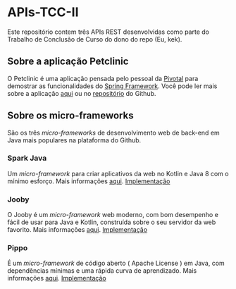 # APIs-TCC-II
Este repositório contem três APIs REST desenvolvidas como parte do Trabalho de Conclusão de Curso do dono do repo (Eu, kek).

## Sobre a aplicação Petclinic
O Petclinic é uma aplicação pensada pelo pessoal da [Pivotal](https://pivotal.io/) para demostrar as
funcionalidades do [Spring Framework](https://spring.io/). Você pode ler mais sobre a aplicação [aqui](https://projects.spring.io/spring-petclinic/) ou no [repositório](https://github.com/spring-projects/spring-petclinic) do Github.

## Sobre os micro-frameworks
São os três *micro-frameworks* de desenvolvimento web de back-end em Java mais populares na plataforma do Github.

### Spark Java
Um *micro-framework* para criar aplicativos da web no Kotlin e Java 8 com o mínimo esforço. Mais informações [aqui](http://sparkjava.com/). [Implementação](sparkjavapetclinic/README.md)

### Jooby
O Jooby é um *micro-framework* web moderno, com bom desempenho e fácil de usar para Java e Kotlin, construída sobre o seu servidor da web favorito. Mais informações [aqui](https://jooby.io/v1/). [Implementação](https://github.com/italo48/APIs-TCC-II/tree/master/joobypetclinic)

### Pippo
É um *micro-framework* de código aberto ( Apache License ) em Java, com dependências mínimas e uma rápida curva de aprendizado. Mais informações [aqui](http://www.pippo.ro/). [Implementação](https://github.com/italo48/APIs-TCC-II/tree/master/pippopetclinic)
